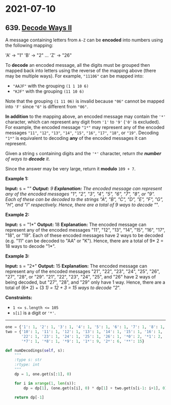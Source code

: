 # 2021-07-10

## 639. [Decode Ways II](https://leetcode.com/problems/decode-ways-ii/)

A message containing letters from `A-Z` can be **encoded** into numbers using the following mapping:

'A' -> "1"
'B' -> "2"
...
'Z' -> "26"

To **decode** an encoded message, all the digits must be grouped then mapped back into letters using the reverse of the mapping above (there may be multiple ways). For example, `"11106"` can be mapped into:

- `"AAJF"` with the grouping `(1 1 10 6)`
- `"KJF"` with the grouping `(11 10 6)`

Note that the grouping `(1 11 06)` is invalid because `"06"` cannot be mapped into `'F'` since `"6"` is different from `"06"`.

**In addition** to the mapping above, an encoded message may contain the `'*'` character, which can represent any digit from `'1'` to `'9'` (`'0'` is excluded). For example, the encoded message `"1*"` may represent any of the encoded messages `"11"`, `"12"`, `"13"`, `"14"`, `"15"`, `"16"`, `"17"`, `"18"`, or `"19"`. Decoding `"1*"` is equivalent to decoding **any** of the encoded messages it can represent.

Given a string `s` containing digits and the `'*'` character, return _the **number** of ways to **decode** it_.

Since the answer may be very large, return it **modulo** `109 + 7`.

**Example 1:**

**Input:** s = "_"
**Output:** 9
**Explanation:** The encoded message can represent any of the encoded messages "1", "2", "3", "4", "5", "6", "7", "8", or "9".
Each of these can be decoded to the strings "A", "B", "C", "D", "E", "F", "G", "H", and "I" respectively.
Hence, there are a total of 9 ways to decode "_".

**Example 2:**

**Input:** s = "1*"
**Output:** 18
**Explanation:** The encoded message can represent any of the encoded messages "11", "12", "13", "14", "15", "16", "17", "18", or "19".
Each of these encoded messages have 2 ways to be decoded (e.g. "11" can be decoded to "AA" or "K").
Hence, there are a total of 9* 2 = 18 ways to decode "1\*".

**Example 3:**

**Input:** s = "2*"
**Output:** 15
**Explanation:** The encoded message can represent any of the encoded messages "21", "22", "23", "24", "25", "26", "27", "28", or "29".
"21", "22", "23", "24", "25", and "26" have 2 ways of being decoded, but "27", "28", and "29" only have 1 way.
Hence, there are a total of (6* 2) + (3 _1) = 12 + 3 = 15 ways to decode "2_".

**Constraints:**

- `1 <= s.length <= 105`
- `s[i]` is a digit or `'*'`.

---

```py
one = {'1': 1, '2': 1, '3': 1, '4': 1, '5': 1, '6': 1, '7': 1, '8': 1, '9': 1, '*': 9}
two = {'10': 1, '11': 1, '12': 1, '13': 1, '14': 1, '15': 1, '16': 1, '17': 1, '18': 1, '19': 1, '20': 1, '21': 1,
       '22': 1, '23': 1, '24': 1, '25': 1, '26': 1, '*0': 2, '*1': 2, '*2': 2, '*3': 2, '*4': 2, '*5': 2, '*6': 2,
       '*7': 1, '*8': 1, '*9': 1, '1*': 9, '2*': 6, '**': 15}

def numDecodings(self, s):
    """
    :type s: str
    :rtype: int
    """
    dp = 1, one.get(s[:1], 0)

    for i in xrange(1, len(s)):
        dp = dp[1], (one.get(s[i], 0) * dp[1] + two.get(s[i-1: i+1], 0) * dp[0]) % 1000000007

    return dp[-1]
```
